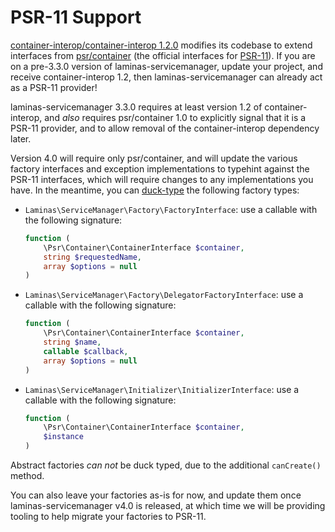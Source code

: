 # PSR-11 Support

[container-interop/container-interop 1.2.0](https://github.com/container-interop/container-interop/releases/tag/1.2.0)
modifies its codebase to extend interfaces from [psr/container](https://github.com/php-fig/container)
(the official interfaces for [PSR-11](http://www.php-fig.org/psr/psr-11/)). If
you are on a pre-3.3.0 version of laminas-servicemanager, update your project, and
receive container-interop 1.2, then laminas-servicemanager can already act as a
PSR-11 provider!

laminas-servicemanager 3.3.0 requires at least version 1.2 of container-interop,
and _also_ requires psr/container 1.0 to explicitly signal that it is a PSR-11
provider, and to allow removal of the container-interop dependency later.

Version 4.0 will require only psr/container, and will update the various factory
interfaces and exception implementations to typehint against the PSR-11
interfaces, which will require changes to any implementations you have. In the
meantime, you can [duck-type](https://en.wikipedia.org/wiki/Duck_typing) the
following factory types:

- `Laminas\ServiceManager\Factory\FactoryInterface`: use a callable with the
  following signature:
  ```php
  function (
      \Psr\Container\ContainerInterface $container,
      string $requestedName,
      array $options = null
  )
  ```

- `Laminas\ServiceManager\Factory\DelegatorFactoryInterface`: use a callable with
  the following signature:
  ```php
  function (
      \Psr\Container\ContainerInterface $container,
      string $name,
      callable $callback,
      array $options = null
  )
  ```

- `Laminas\ServiceManager\Initializer\InitializerInterface`: use a callable with
  the following signature:
  ```php
  function (
      \Psr\Container\ContainerInterface $container,
      $instance
  )
  ```

Abstract factories _can not_ be duck typed, due to the additional `canCreate()`
method.

You can also leave your factories as-is for now, and update them once
laminas-servicemanager v4.0 is released, at which time we will be providing tooling
to help migrate your factories to PSR-11.
